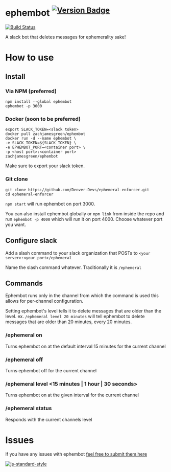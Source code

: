 # ephembot <sup>[![Version Badge](http://vb.teelaun.ch/LegitTalon/ephembot.svg)](https://npmjs.org/package/ephembot)</sup>

[![Build Status](https://drone.io/github.com/Denver-Devs/ephemeral-enforcer/status.png)](https://drone.io/github.com/Denver-Devs/ephemeral-enforcer/latest)

A slack bot that deletes messages for ephemerality sake!

# How to use

## Install

### Via NPM (preferred)
```shell
npm install --global ephembot
ephembot -p 3000
```

### Docker (soon to be preferred)
```shell
export SLACK_TOKEN=<slack token>
docker pull zachjamesgreen/ephembot
docker run -d --name ephembot \
-e SLACK_TOKEN=${SLACK_TOKEN} \
-e EPHEMBOT_PORT=<container port> \
-p <host port>:<container port>
zachjamesgreen/ephembot
```
Make sure to export your slack token.


### Git clone
```shell
git clone https://github.com/Denver-Devs/ephemeral-enforcer.git
cd ephemeral-enforcer
```

`npm start` will run ephembot on port 3000.

You can also install ephembot globally or `npm link` from inside the repo and
run `ephembot -p 4000` which will run it on port 4000. Choose whatever port you
want.

## Configure slack

Add a slash command to your slack organization that POSTs to
`<your server>:<your port>/ephemeral`

Name the slash command whatever. Traditionally it is `/ephemeral`

## Commands

Ephembot runs only in the channel from which the command is used this allows for
per-channel configuration.

Setting ephembot's level tells it to delete messages that are older than the
level. ex. `/ephemeral level 20 minutes` will tell ephembot to delete messages
that are older than 20 minutes, every 20 minutes.

### /ephemeral on

Turns ephembot on at the default interval 15 minutes for the current channel

### /ephemeral off

Turns ephembot off for the current channel

### /ephemeral level \<15 minutes | 1 hour | 30 seconds\>

Turns ephembot on at the given interval for the current channel

### /ephemeral status

Responds with the current channels level

# Issues

If you have any issues with ephembot [feel free to submit them here][issues]

[![js-standard-style](https://raw.githubusercontent.com/feross/standard/master/badge.png)](https://github.com/feross/standard)

[issues]: https://github.com/Denver-Devs/ephemeral-enforcer/issues

